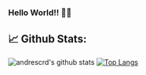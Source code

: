 ### Hello World!! 🎯️🚀️

## 📈 **Github Stats:**

![andrescrd's github stats](https://github-readme-stats.vercel.app/api?username=andrescrd&show_icons=true&include_all_commits=true&count_private=true)
[![Top Langs](https://github-readme-stats.vercel.app/api/top-langs/?username=andrescrd&layout=compact)](https://github.com/andrescrd/github-readme-stats)

